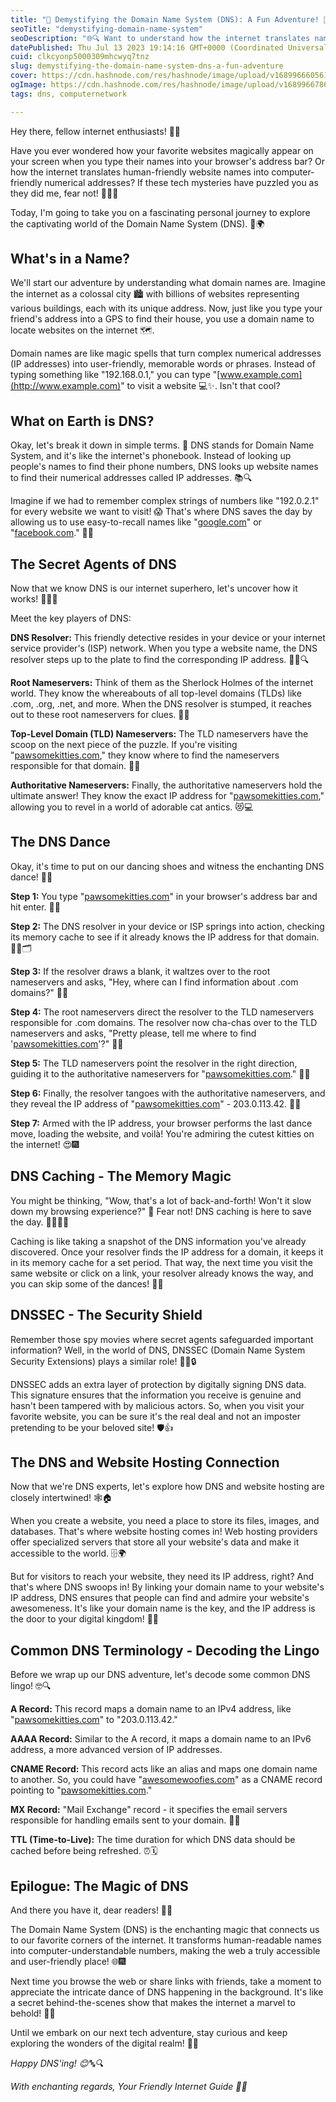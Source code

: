```yaml
---
title: "🌟 Demystifying the Domain Name System (DNS): A Fun Adventure! 🌟"
seoTitle: "demystifying-domain-name-system"
seoDescription: "🌐🔍 Want to understand how the internet translates names into numbers? Join me on a fun journey as I demystify the Domain Name System (DNS) in this friendl"
datePublished: Thu Jul 13 2023 19:14:16 GMT+0000 (Coordinated Universal Time)
cuid: clkcyonp5000309mhcwyq7tnz
slug: demystifying-the-domain-name-system-dns-a-fun-adventure
cover: https://cdn.hashnode.com/res/hashnode/image/upload/v1689966605611/22034a17-559e-4534-a7a1-a0e836418200.webp
ogImage: https://cdn.hashnode.com/res/hashnode/image/upload/v1689966786766/b218b0a2-e4cb-4f64-a222-3e11174becac.webp
tags: dns, computernetwork

---
```


Hey there, fellow internet enthusiasts! 👋🌐

Have you ever wondered how your favorite websites magically appear on your screen when you type their names into your browser's address bar? Or how the internet translates human-friendly website names into computer-friendly numerical addresses? If these tech mysteries have puzzled you as they did me, fear not! 🕵️‍♀️🚀

Today, I'm going to take you on a fascinating personal journey to explore the captivating world of the Domain Name System (DNS). 🌟🌍

## What's in a Name?

We'll start our adventure by understanding what domain names are. Imagine the internet as a colossal city 🏙️ with billions of websites representing various buildings, each with its unique address. Now, just like you type your friend's address into a GPS to find their house, you use a domain name to locate websites on the internet 🗺️.

Domain names are like magic spells that turn complex numerical addresses (IP addresses) into user-friendly, memorable words or phrases. Instead of typing something like "192.168.0.1," you can type "[www.example.com](http://www.example.com)" to visit a website 💻✨. Isn't that cool?

## What on Earth is DNS?

Okay, let's break it down in simple terms. 🧐 DNS stands for Domain Name System, and it's like the internet's phonebook. Instead of looking up people's names to find their phone numbers, DNS looks up website names to find their numerical addresses called IP addresses. 📚🔍

Imagine if we had to remember complex strings of numbers like "192.0.2.1" for every website we want to visit! 😱 That's where DNS saves the day by allowing us to use easy-to-recall names like "[google.com](http://google.com)" or "[facebook.com](http://facebook.com)." 🤩🔤

## The Secret Agents of DNS

Now that we know DNS is our internet superhero, let's uncover how it works! 💼🕵️‍♂️

Meet the key players of DNS:

**DNS Resolver:** This friendly detective resides in your device or your internet service provider's (ISP) network. When you type a website name, the DNS resolver steps up to the plate to find the corresponding IP address. 🕵️‍♀️🔍

**Root Nameservers:** Think of them as the Sherlock Holmes of the internet world. They know the whereabouts of all top-level domains (TLDs) like .com, .org, .net, and more. When the DNS resolver is stumped, it reaches out to these root nameservers for clues. 🧐🔎

**Top-Level Domain (TLD) Nameservers:** The TLD nameservers have the scoop on the next piece of the puzzle. If you're visiting "[pawsomekitties.com](http://pawsomekitties.com)," they know where to find the nameservers responsible for that domain. 🐾🌐

**Authoritative Nameservers:** Finally, the authoritative nameservers hold the ultimate answer! They know the exact IP address for "[pawsomekitties.com](http://pawsomekitties.com)," allowing you to revel in a world of adorable cat antics. 😻💻

## The DNS Dance

Okay, it's time to put on our dancing shoes and witness the enchanting DNS dance! 💃🕺

**Step 1:** You type "[pawsomekitties.com](http://pawsomekitties.com)" in your browser's address bar and hit enter. 🐾🔤

**Step 2:** The DNS resolver in your device or ISP springs into action, checking its memory cache to see if it already knows the IP address for that domain. 🕵️‍♂️🗂️

**Step 3:** If the resolver draws a blank, it waltzes over to the root nameservers and asks, "Hey, where can I find information about .com domains?" 🤔🎩

**Step 4:** The root nameservers direct the resolver to the TLD nameservers responsible for .com domains. The resolver now cha-chas over to the TLD nameservers and asks, "Pretty please, tell me where to find '[pawsomekitties.com](http://pawsomekitties.com)'?" 🕺🎶

**Step 5:** The TLD nameservers point the resolver in the right direction, guiding it to the authoritative nameservers for "[pawsomekitties.com](http://pawsomekitties.com)." 💫🧭

**Step 6:** Finally, the resolver tangoes with the authoritative nameservers, and they reveal the IP address of "[pawsomekitties.com](http://pawsomekitties.com)" - 203.0.113.42. 🌟🎉

**Step 7:** Armed with the IP address, your browser performs the last dance move, loading the website, and voilà! You're admiring the cutest kitties on the internet! 😍🎆

## DNS Caching - The Memory Magic

You might be thinking, "Wow, that's a lot of back-and-forth! Won't it slow down my browsing experience?" 🤔 Fear not! DNS caching is here to save the day. 🏃‍♂️🏃‍♀️

Caching is like taking a snapshot of the DNS information you've already discovered. Once your resolver finds the IP address for a domain, it keeps it in its memory cache for a set period. That way, the next time you visit the same website or click on a link, your resolver already knows the way, and you can skip some of the dances! 📸💾

## DNSSEC - The Security Shield

Remember those spy movies where secret agents safeguarded important information? Well, in the world of DNS, DNSSEC (Domain Name System Security Extensions) plays a similar role! 🕵️‍♀️🔒

DNSSEC adds an extra layer of protection by digitally signing DNS data. This signature ensures that the information you receive is genuine and hasn't been tampered with by malicious actors. So, when you visit your favorite website, you can be sure it's the real deal and not an imposter pretending to be your beloved site! 🛡️👍

## The DNS and Website Hosting Connection

Now that we're DNS experts, let's explore how DNS and website hosting are closely intertwined! 🕸️🏠

When you create a website, you need a place to store its files, images, and databases. That's where website hosting comes in! Web hosting providers offer specialized servers that store all your website's data and make it accessible to the world. 🗄️🌍

But for visitors to reach your website, they need its IP address, right? And that's where DNS swoops in! By linking your domain name to your website's IP address, DNS ensures that people can find and admire your website's awesomeness. It's like your domain name is the key, and the IP address is the door to your digital kingdom! 🚪🏰

## Common DNS Terminology - Decoding the Lingo

Before we wrap up our DNS adventure, let's decode some common DNS lingo! 🤓🔍

**A Record:** This record maps a domain name to an IPv4 address, like "[pawsomekitties.com](http://pawsomekitties.com)" to "203.0.113.42."

**AAAA Record:** Similar to the A record, it maps a domain name to an IPv6 address, a more advanced version of IP addresses.

**CNAME Record:** This record acts like an alias and maps one domain name to another. So, you could have "[awesomewoofies.com](http://awesomewoofies.com)" as a CNAME record pointing to "[pawsomekitties.com](http://pawsomekitties.com)."

**MX Record:** "Mail Exchange" record - it specifies the email servers responsible for handling emails sent to your domain. 💌📧

**TTL (Time-to-Live):** The time duration for which DNS data should be cached before being refreshed. ⏰🗓️

## Epilogue: The Magic of DNS

And there you have it, dear readers! 🎉🌈

The Domain Name System (DNS) is the enchanting magic that connects us to our favorite corners of the internet. It transforms human-readable names into computer-understandable numbers, making the web a truly accessible and user-friendly place! 🌐🎆

Next time you browse the web or share links with friends, take a moment to appreciate the intricate dance of DNS happening in the background. It's like a secret behind-the-scenes show that makes the internet a marvel to behold! 🌟✨

Until we embark on our next tech adventure, stay curious and keep exploring the wonders of the digital realm! 🚀🌌

*Happy DNS'ing! 😊🔤🔍*

*With enchanting regards, Your Friendly Internet Guide 🧭🌐*